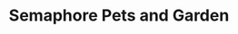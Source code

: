 ---
title: "Semaphore Pets and Garden"
url: /semaphore/semaphore-pets-and-garden/
shop: Garten-Center
---